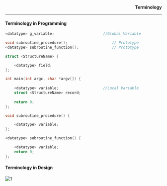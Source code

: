 <p align="right">
	<b>Terminology</b>
</p>
<hr/>

#### Terminology in Programming
```c
<datatype> g_variable;						//Global Variable

void subroutine_procedure();					// Prototype
<datatype> subroutine_function();				// Prototype

struct <StructureName> {

	<datatype> field;
};

int main(int argc, char *argv[]) {
	
	<datatype> variable;					//Local Variable
	struct <StructureName> record;
	
	return 0;
};

void subroutine_procedure() {

	<datatype> variable;
};

<datatype> subroutine_function() {

	<datatype> variable;
	return 0;
};
```

#### Terminology in Design
<p align="center">

![1](https://user-images.githubusercontent.com/36118701/36370133-82caa6ae-1590-11e8-9e9a-3e2bfc4aff79.PNG)

</p>

